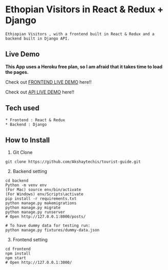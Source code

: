 # Ethopian Visitors in React & Redux + Django

```
Ethiopian Visitors , with a frontend built in React & Redux and a backend built in Django API.
```

## Live Demo

**This App uses a Heroku free plan, so I am afraid that it takes time to load the pages.**

Check out [FRONTEND LIVE DEMO](https://front-end-tg.herokuapp.com/) here!!

Check out [API LIVE DEMO](https://back-end-tg.herokuapp.com/) here!!

## Tech used

```
* Frontend : React & Redux
* Backend : Django
```

## How to Install

1. Git Clone

```
git clone https://github.com/Akshaytechis/tourist-guide.git
```

2. Backend setting

```
cd backend
Python -m venv env
(For Mac) source env/bin/activate
(For Windows) env/Scripts\activate
pip install -r requirements.txt
python manage.py makemigrations
python manage.py migrate
python manage.py runserver
# Open http://127.0.0.1:8000/posts/

# To have dummy data for testing run:
python manage.py fixtures/dummy-data.json
```

3. Frontend setting

```
cd frontend
npm install
npm start
# Open http://127.0.0.1:3000/
```
